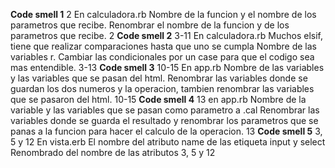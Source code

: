 **Code smell 1**
 2
 En calculadora.rb
 Nombre de la funcion y el nombre de los parametros que recibe.
 Renombrar el nombre de la funcion y de los parametros que recibe.
 2
**Code smell 2**
 3-11
 En calculadora.rb
 Muchos elsif, tiene que realizar comparaciones hasta que uno se cumpla
 Nombre de las variables r.
 Cambiar las condicionales por un case para que el codigo sea mas entendible.
 3-13
**Code smell 3**
 10-15
 En app.rb
 Nombre de las variables y las variables que se pasan del html.
 Renombrar las variables donde se guardan los dos numeros y la operacion, tambien renombrar las variables que se pasaron del html.
 10-15
**Code smell 4**
 13
 en app.rb
 Nombre de la variable y las variables que se pasan como parametro a .cal
 Renombrar las variables donde se guarda el resultado y renombrar los parametros que se panas a la funcion para hacer el calculo de la operacion.
 13
**Code smell 5**
 3, 5 y 12
 En vista.erb
 El nombre del atributo name de las etiqueta input y select
 Renombrado del nombre de las atributos
 3, 5 y 12